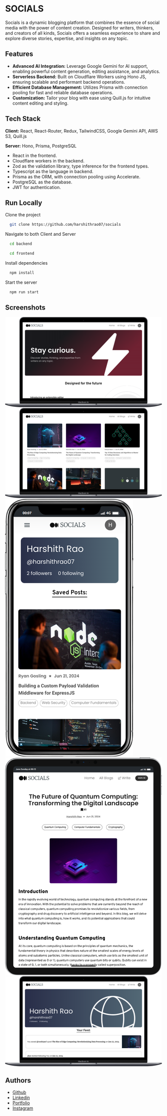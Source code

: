 
# SOCIALS

Socials is a dynamic blogging platform that combines the essence of social media with the power of content creation. Designed for writers, thinkers, and creators of all kinds, Socials offers a seamless experience to share and explore diverse stories, expertise, and insights on any topic.


## Features

- **Advanced AI Integration:** Leverage Google Gemini for AI support, enabling powerful content generation, editing assistance, and analytics.
- **Serverless Backend:** Built on Cloudflare Workers using Hono JS, ensuring scalable and performant backend operations.
- **Efficient Database Management:** Utilizes Prisma with connection pooling for fast and reliable database operations.
- **Customization:** Tailor your blog with ease using Quill.js for intuitive content editing and styling.


## Tech Stack

**Client:** React, React-Router, Redux, TailwindCSS, Google Gemini API, AWS S3, Quill.js

**Server:** Hono, Prisma, PostgreSQL

- React in the frontend.
- Cloudflare workers in the backend.
- Zod as the validation library, type inference for the frontend types.
- Typescript as the language in backend.
- Prisma as the ORM, with connection pooling using Accelerate.
- PostgreSQL as the database.
- JWT for authentication.

## Run Locally

Clone the project

```bash
  git clone https://github.com/harshithrao07/socials
```

Navigate to both Client and Server

```bash
  cd backend
```

```bash
  cd frontend
```

Install dependencies

```bash
  npm install
```

Start the server

```bash
  npm run start
```


## Screenshots

![](./frontend/public/screenshots/s-1.png)
![](./frontend/public/screenshots/s-2.png)
![](./frontend/public/screenshots/s-3.png)
![](./frontend/public/screenshots/s-4.png)
![](./frontend/public/screenshots/s-5.png)

## Authors

- [Github](https://www.github.com/harshithrao07)
- [Linkedin](https://www.linkedin.com/in/harshithrao07/)
- [Portfolio](https://harshithrao.vercel.app/)
- [Instagram](https://www.instagram.com/harshith._.rao/)

